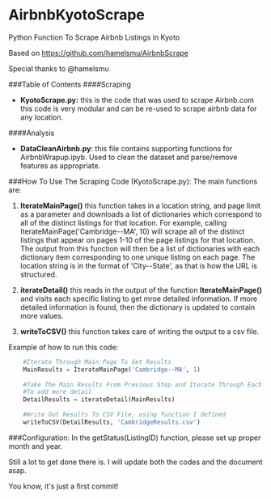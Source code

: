 AirbnbKyotoScrape
============

Python Function To Scrape Airbnb Listings in Kyoto

Based on https://github.com/hamelsmu/AirbnbScrape

Special thanks to @hamelsmu


###Table of Contents 
####Scraping
- **KyotoScrape.py:**  this is the code that was used to scrape Airbnb.com  this code is very modular and can be re-used to scrape airbnb data for any location.  

####Analysis 
- **DataCleanAirbnb.py**:  this file contains supporting functions for AirbnbWrapup.ipyb.  Used to clean the dataset and parse/remove features as appropriate.


###How To Use The Scraping Code (KyotoScrape.py):
The main functions are:

1) **IterateMainPage()**  this function takes in a location string, and page limit as a parameter and downloads a list of dictionaries which correspond to all of the distinct listings for that location.  For example, calling IterateMainPage('Cambridge--MA', 10) will scrape all of the distinct listings that appear on pages 1-10 of the page listings for that location.  The output from this function will then be a list of dictionaries with each dictionary item corresponding to one unique listing on each page.  The location string is in the format of 'City--State', as that is how the URL is structured.  

2) **iterateDetail()**  this reads in the output of the function **IterateMainPage()** and visits each specific listing to get mroe detailed information.  If more detailed information is found, then the dictionary is updated to contain more values. 

3) **writeToCSV()**  this function takes care of writing the output to a csv file.  

Example of how to run this code:
```python
    #Iterate Through Main Page To Get Results
    MainResults = IterateMainPage('Cambridge--MA', 1)
    
    #Take The Main Results From Previous Step and Iterate Through Each Listing
    #To add more detail
    DetailResults = iterateDetail(MainResults)
    
    #Write Out Results To CSV File, using function I defined
    writeToCSV(DetailResults, 'CambridgeResults.csv')
```

###Configuration:
In the getStatus(ListingID) function, please set up proper month and year.



Still a lot to get done there is.
I will update both the codes and the document asap.

You know, it's just a first commit!

